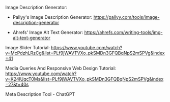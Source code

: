 Image Description Generator:

- Pallyy's Image Description Generator: https://pallyy.com/tools/image-description-generator

- Ahrefs' Image Alt Text Generator: https://ahrefs.com/writing-tools/img-alt-text-generator


Image Slider Tutorial: https://www.youtube.com/watch?v=McPdzhLRzCg&list=PLf9jWAVTVXo_pkSMDn3GFQBqNpS2mSPVg&index=41


Media Queries And Responsive Web Design Tutorial: https://www.youtube.com/watch?v=K24lUqcT0Ms&list=PLf9jWAVTVXo_pkSMDn3GFQBqNpS2mSPVg&index=27&t=40s


Meta Description Tool - ChatGPT